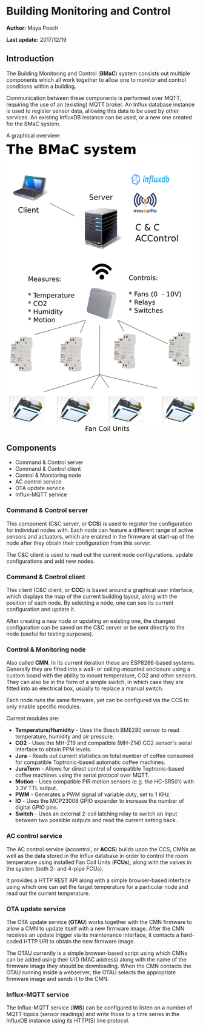 # Building Monitoring and Control 

**Author:** Maya Posch

**Last update:** 2017/12/19

## Introduction

The Building Monitoring and Control (**BMaC**) system consists out multiple components which all work together to allow one to monitor and control conditions within a building.

Communication between these components is performed over MQTT, requiring the use of an (existing) MQTT broker. An Influx database instance is used to register sensor data, allowing this data to be used by other services. An existing InfluxDB instance can be used, or a new one created for the BMaC system.

A graphical overview:



![bmac_overview](bmac_overview.png)

## Components

* Command & Control server
* Command & Control client
* Control & Monitoring node
* AC control service
* OTA update service
* Influx-MQTT service

### Command & Control server

This component (C&C server, or **CCS**) is used to register the configuration for individual nodes with. Each node can feature a different range of active sensors and actuators, which are enabled in the firmware at start-up of the node after they obtain their configuration from this server.

The C&C client is used to read out the current node configurations, update configurations and add new nodes.

### Command & Control client

This client (C&C client, or **CCC**) is based around a graphical user interface, which displays the map of the current building layout, along with the position of each node. By selecting a node, one can see its current configuration and update it.

After creating a new node or updating an existing one, the changed configuration can be saved on the C&C server or be sent directly to the node (useful for testing purposes).

### Control & Monitoring node

Also called **CMN**. In its current iteration these are ESP8266-based systems. Generally they are fitted into a wall- or ceiling-mounted enclosure using a custom board with the ability to mount temperature, CO2 and other sensors. They can also be in the form of a simple switch, in which case they are fitted into an electrical box, usually to replace a manual switch.

Each node runs the same firmware, yet can be configured via the CCS to only enable specific modules.

Current modules are:

* **Temperature/Humidity** - Uses the Bosch BME280 sensor to read temperature, humidity and air pressure.
* **CO2** - Uses the MH-Z19 and compatible (MH-Z14) CO2 sensor's serial interface to obtain PPM levels.
* **Jura** - Reads out current statistics on total number of coffee consumed for compatible Toptronic-based automatic coffee machines.
* **JuraTerm** - Allows for direct control of compatible Toptronic-based coffee machines using the serial protocol over MQTT.
* **Motion** - Uses compatible PIR motion sensors (e.g.  the HC-SR501) with 3.3V TTL output.
* **PWM** - Generates a PWM signal of variable duty, set to 1 KHz.
* **IO** - Uses the MCP23008 GPIO expander to increase the number of digital GPIO pins.
* **Switch** - Uses an external 2-coil latching relay to switch an input between two possible outputs and read the current setting back.

### AC control service

The AC control service (accontrol, or **ACCS**) builds upon the CCS, CMNs as well as the data stored in the Influx database in order to control the room temperature using installed Fan Coil Units (**FCUs**), along with the valves in the system (both 2- and 4-pipe FCUs).

It provides a HTTP REST API along with a simple browser-based interface using which one can set the target temperature for a particular node and read out the current temperature.

### OTA update service

The OTA update service (**OTAU**) works together with the CMN firmware to allow a CMN to update itself with a new firmware image. After the CMN receives an update trigger via its maintenance interface, it contacts a hard-coded HTTP URI to obtain the new firmware image.

The OTAU currently is a simple browser-based script using which CMNs can be added using their UID (MAC address) along with the name of the firmware image they should be downloading. When the CMN contacts the OTAU running inside a webserver, the OTAU selects the appropriate firmware image and sends it to the CMN.

### Influx-MQTT service

The Influx-MQTT service (**IMS**) can be configured to listen on a number of MQTT topics (sensor readings) and write those to a time series in the InfluxDB instance using its HTTP(S) line protocol.